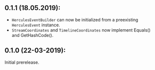## 0.1.1 (18.05.2019):

* `HerculesEventBuilder` can now be initialized from a preexisting `HerculesEvent` instance.
* `StreamCoordinates` and `TimelineCoordinates` now implement Equals() and GetHashCode().

## 0.1.0 (22-03-2019): 

Initial prerelease.
